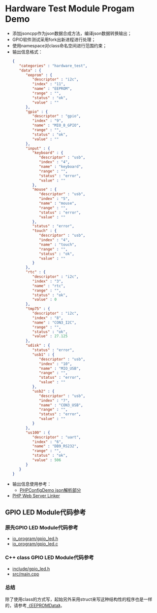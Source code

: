 # Hardware Test Module Progam Demo

* 添加jsoncpp作为json数据合成方法，编译json数据转换输出；
* GPIO软件测试采用fork出新进程进行处理；
* 使用namespace对class命名空间进行范围约束；
* 输出信息格式：
    ```JSON
    {
       "categories" : "hardware_test",
       "data" : {
          "eeprom" : {
             "descriptor" : "i2c",
             "index" : "11",
             "name" : "EEPROM",
             "range" : "",
             "status" : "ok",
             "value" : ""
          },
          "gpio" : {
             "descriptor" : "gpio",
             "index" : "9",
             "name" : "MIO_8_GPIO",
             "range" : "",
             "status" : "ok",
             "value" : ""
          },
          "input" : {
             "keyboard" : {
                "descriptor" : "usb",
                "index" : "4",
                "name" : "keyboard",
                "range" : "",
                "status" : "error",
                "value" : ""
             },
             "mouse" : {
                "descriptor" : "usb",
                "index" : "5",
                "name" : "mouse",
                "range" : "",
                "status" : "error",
                "value" : ""
             },
             "status" : "error",
             "touch" : {
                "descriptor" : "usb",
                "index" : "4",
                "name" : "touch",
                "range" : "",
                "status" : "ok",
                "value" : ""
             }
          },
          "rtc" : {
             "descriptor" : "i2c",
             "index" : "3",
             "name" : "rtc",
             "range" : "",
             "status" : "ok",
             "value" : 0
          },
          "tmp75" : {
             "descriptor" : "i2c",
             "index" : "8",
             "name" : "CON3_I2C",
             "range" : "",
             "status" : "ok",
             "value" : 27.125
          },
          "udisk" : {
             "status" : "error",
             "usb1" : {
                "descriptor" : "usb",
                "index" : "10",
                "name" : "MIO_USB",
                "range" : "",
                "status" : "error",
                "value" : ""
             },
             "usb2" : {
                "descriptor" : "usb",
                "index" : "7",
                "name" : "CON3_USB",
                "range" : "",
                "status" : "error",
                "value" : ""
             }
          },
          "us100" : {
             "descriptor" : "uart",
             "index" : "6",
             "name" : "DB9_RS232",
             "range" : "",
             "status" : "ok",
             "value" : 506
          }
       }
    }
    ```
* 输出信息使用参考：
  * [PHPConfigDemo json解析部分](https://github.com/ZengjfOS/PHPConfigDemo/blob/master/json.php)
* [PHP Web Server Linker](https://github.com/ZengjfOS/HardwareModuleDemo/tree/Hardware_Test_Demo_Functions)

## GPIO LED Module代码参考

### 原先GPIO LED Module代码参考

* [io_program/gpio_led.h](io_program/gpio_led.h)
* [io_program/gpio_led.c](io_program/gpio_led.c)

### C++ class GPIO LED Module代码参考

* [include/gpio_led.h](include/gpio_led.h)
* [src/main.cpp](src/main.cpp)

### 总结

除了使用class的方式写，起始另外采用struct来写这种结构性的程序也是一样的，请参考[《EEPROMData》](https://github.com/ZengjfOS/EEPROMData)。
